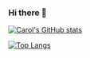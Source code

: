 ### Hi there 👋

<!--
**carolinamallo/carolinamallo** is a ✨ _special_ ✨ repository because its `README.md` (this file) appears on your GitHub profile.

Here are some ideas to get you started:

- 🔭 I’m currently working on ...
- 🌱 I’m currently learning ...
- 👯 I’m looking to collaborate on ...
- 🤔 I’m looking for help with ...
- 💬 Ask me about ...
- 📫 How to reach me: ...
- 😄 Pronouns: ...
- ⚡ Fun fact: ...


<a href="https://github-readme-stats.carolinamallo.vercel.app/api?username=carolinamallo&show_icons=true&hide_border=true&count_private=true&include_all_commits=true&theme=radical">
<img align="center" alt="Carol's Github Stats" src="https://github-readme-stats.carolinamallo.vercel.app/api?username=carolinamallo&show_icons=true&hide_border=true&count_private=true&include_all_commits=true&theme=radical" /></a>
<a href="https://github-readme-stats.carolinamallo.vercel.app/api/top-langs/?username=carolinamallo&layout=compact&theme=radical">
  <img align="center" src="https://github-readme-stats.carolinamallo.vercel.app/api/top-langs/?username=carolinamallo&layout=compact&theme=radical" />
</a>

-->

[![Carol's GitHub stats](https://github-readme-stats.vercel.app/api?username=carolinamallo&count_private=true)](https://github.com/carolinamallo/github-readme-stats)

[![Top Langs](https://github-readme-stats.vercel.app/api/top-langs/?username=carolinamallo&layout=compact)](https://github.com/carolinamallo/github-readme-stats)
